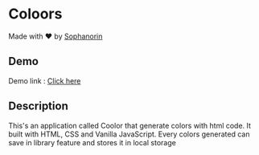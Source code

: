# Coloors

Made with :heart: by [Sophanorin](https://web.facebook.com/Heou.sophanorin)

## Demo

Demo link : [Click here](https://elegant-goodall-f86891.netlify.app/)

## Description 

This's an application called Coolor that generate colors with html code. It built with HTML, CSS and Vanilla JavaScript. Every colors generated can save in library feature and stores it in local storage

